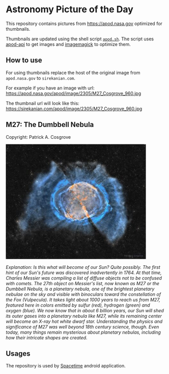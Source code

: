 # Astronomy Picture of the Day

This repository contains pictures from https://apod.nasa.gov optimized for thumbnails.

Thumbnails are updated using the shell script [`apod.sh`](apod.sh). The script
uses [apod-api](https://github.com/nasa/apod-api) to get images and [imagemagick](https://imagemagick.org) to
optimize them.

## How to use

For using thumbnails replace the host of the original image from `apod.nasa.gov` to `sirekanian.com`.

For example if you have an image with url:<br>
https://apod.nasa.gov/apod/image/2305/M27_Cosgrove_960.jpg

The thumbnail url will look like this:<br>
https://sirekanian.com/apod/image/2305/M27_Cosgrove_960.jpg

## M27: The Dumbbell Nebula

Copyright: Patrick A. Cosgrove

[![the picture of the day][1]][2]

_Explanation: Is this what will become of our Sun? Quite possibly.  The first hint of our Sun's future was discovered inadvertently in 1764. At that time, Charles Messier was compiling a list of diffuse objects not to be confused with comets. The 27th object on Messier's list, now known as M27 or the Dumbbell Nebula, is a planetary nebula, one of the brightest planetary nebulae on the sky and visible with binoculars toward the constellation of the Fox (Vulpecula). It takes light about 1000 years to reach us from M27, featured here in colors emitted by sulfur (red), hydrogen (green) and oxygen (blue). We now know that in about 6 billion years, our Sun will shed its outer gases into a planetary nebula like M27, while its remaining center will become an X-ray hot white dwarf star.  Understanding the physics and significance of M27 was well beyond 18th century science, though. Even today, many things remain mysterious about planetary nebulas, including how their intricate shapes are created._

## Usages

The repository is used by [Spacetime][3] android application.

[1]: image/2305/M27_Cosgrove_960.jpg

[2]: https://apod.nasa.gov/apod/image/2305/M27_Cosgrove_960.jpg

[3]: https://github.com/sirekanian/spacetime
